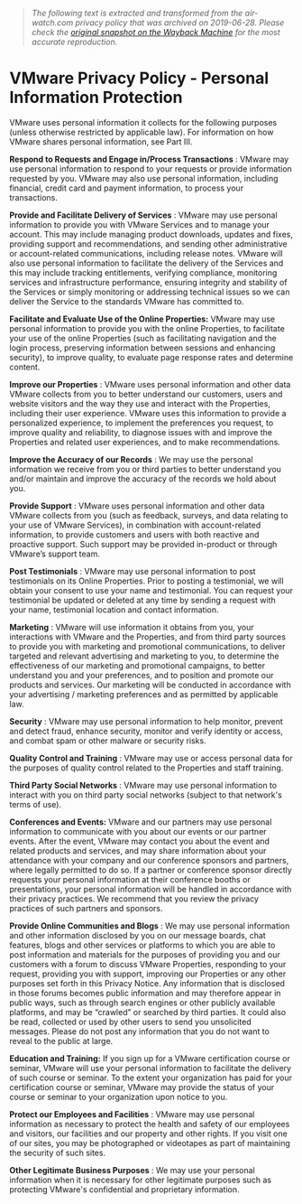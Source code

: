 > *The following text is extracted and transformed from the air-watch.com privacy policy that was archived on 2019-06-28. Please check the [original snapshot on the Wayback Machine](https://web.archive.org/web/20190628230049id_/http%3A//www.vmware.com/help/privacy.html) for the most accurate reproduction.*

# VMware Privacy Policy - Personal Information Protection

VMware uses personal information it collects for the following purposes (unless otherwise restricted by applicable law). For information on how VMware shares personal information, see Part III.

**Respond to Requests and Engage in/Process Transactions** : VMware may use personal information to respond to your requests or provide information requested by you. VMware may also use personal information, including financial, credit card and payment information, to process your transactions.

**Provide and Facilitate Delivery of Services** : VMware may use personal information to provide you with VMware Services and to manage your account. This may include managing product downloads, updates and fixes, providing support and recommendations, and sending other administrative or account-related communications, including release notes. VMware will also use personal information to facilitate the delivery of the Services and this may include tracking entitlements, verifying compliance, monitoring services and infrastructure performance, ensuring integrity and stability of the Services or simply monitoring or addressing technical issues so we can deliver the Service to the standards VMware has committed to.

**Facilitate and Evaluate Use of the Online Properties:** VMware may use personal information to provide you with the online Properties, to facilitate your use of the online Properties (such as facilitating navigation and the login process, preserving information between sessions and enhancing security), to improve quality, to evaluate page response rates and determine content.

**Improve our Properties** : VMware uses personal information and other data VMware collects from you to better understand our customers, users and website visitors and the way they use and interact with the Properties, including their user experience. VMware uses this information to provide a personalized experience, to implement the preferences you request, to improve quality and reliability, to diagnose issues with and improve the Properties and related user experiences, and to make recommendations.

**Improve the Accuracy of our Records** : We may use the personal information we receive from you or third parties to better understand you and/or maintain and improve the accuracy of the records we hold about you.

**Provide Support** : VMware uses personal information and other data VMware collects from you (such as feedback, surveys, and data relating to your use of VMware Services), in combination with account-related information, to provide customers and users with both reactive and proactive support. Such support may be provided in-product or through VMware’s support team.

**Post Testimonials** : VMware may use personal information to post testimonials on its Online Properties. Prior to posting a testimonial, we will obtain your consent to use your name and testimonial. You can request your testimonial be updated or deleted at any time by sending a request with your name, testimonial location and contact information.

**Marketing** : VMware will use information it obtains from you, your interactions with VMware and the Properties, and from third party sources to provide you with marketing and promotional communications, to deliver targeted and relevant advertising and marketing to you, to determine the effectiveness of our marketing and promotional campaigns, to better understand you and your preferences, and to position and promote our products and services. Our marketing will be conducted in accordance with your advertising / marketing preferences and as permitted by applicable law.

**Security** : VMware may use personal information to help monitor, prevent and detect fraud, enhance security, monitor and verify identity or access, and combat spam or other malware or security risks.

**Quality Control and Training** : VMware may use or access personal data for the purposes of quality control related to the Properties and staff training.

**Third Party Social Networks** : VMware may use personal information to interact with you on third party social networks (subject to that network's terms of use).

**Conferences and Events:** VMware and our partners may use personal information to communicate with you about our events or our partner events. After the event, VMware may contact you about the event and related products and services, and may share information about your attendance with your company and our conference sponsors and partners, where legally permitted to do so. If a partner or conference sponsor directly requests your personal information at their conference booths or presentations, your personal information will be handled in accordance with their privacy practices. We recommend that you review the privacy practices of such partners and sponsors.

**Provide Online Communities and Blogs** : We may use personal information and other information disclosed by you on our message boards, chat features, blogs and other services or platforms to which you are able to post information and materials for the purposes of providing you and our customers with a forum to discuss VMware Properties, responding to your request, providing you with support, improving our Properties or any other purposes set forth in this Privacy Notice. Any information that is disclosed in those forums becomes public information and may therefore appear in public ways, such as through search engines or other publicly available platforms, and may be “crawled” or searched by third parties. It could also be read, collected or used by other users to send you unsolicited messages. Please do not post any information that you do not want to reveal to the public at large.

**Education and Training:** If you sign up for a VMware certification course or seminar, VMware will use your personal information to facilitate the delivery of such course or seminar. To the extent your organization has paid for your certification course or seminar, VMware may provide the status of your course or seminar to your organization upon notice to you.

**Protect our Employees and Facilities** : VMware may use personal information as necessary to protect the health and safety of our employees and visitors, our facilities and our property and other rights. If you visit one of our sites, you may be photographed or videotapes as part of maintaining the security of such sites.

**Other Legitimate Business Purposes** : We may use your personal information when it is necessary for other legitimate purposes such as protecting VMware's confidential and proprietary information.
